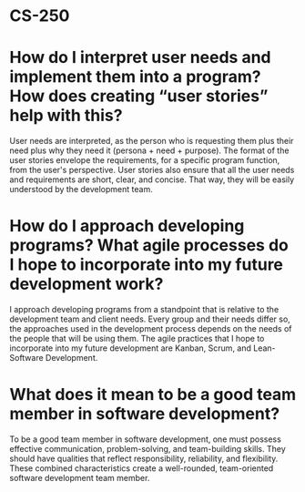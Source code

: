 # CS-250

# How do I interpret user needs and implement them into a program? How does creating “user stories” help with this?
User needs are interpreted, as the person who is requesting them plus their need plus why they need it (persona + need + purpose). The format of the user stories envelope the requirements, for a specific program function, from the user's perspective. User stories also ensure that all the user needs and requirements are short, clear, and concise. That way, they will be easily understood by the development team. 
# How do I approach developing programs? What agile processes do I hope to incorporate into my future development work?
I approach developing programs from a standpoint that is relative to the development team and client needs. Every group and their needs differ so, the approaches used in the development process depends on the needs of the people that will be using them. The agile practices that I hope to incorporate into my future development are Kanban, Scrum, and Lean-Software Development. 
# What does it mean to be a good team member in software development?
To be a good team member in software development, one must possess effective communication, problem-solving, and team-building skills. They should have qualities that reflect responsibility, reliability, and flexibility. These combined characteristics create a well-rounded, team-oriented software development team member.
